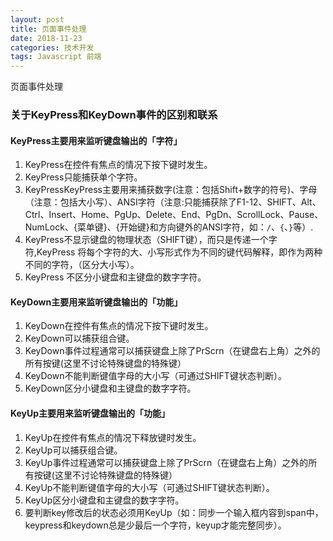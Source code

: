 ```yaml
---
layout: post
title: 页面事件处理
date: 2018-11-23
categories: 技术开发
tags: Javascript 前端
---
```

页面事件处理


### 关于KeyPress和KeyDown事件的区别和联系

#### KeyPress主要用来监听键盘输出的「字符」

1. KeyPress在控件有焦点的情况下按下键时发生。
2. KeyPress只能捕获单个字符。
3. KeyPressKeyPress主要用来捕获数字(注意：包括Shift+数字的符号)、字母（注意：包括大小写）、ANSI字符（注意:只能捕获除了F1-12、SHIFT、Alt、Ctrl、Insert、Home、PgUp、Delete、End、PgDn、ScrollLock、Pause、NumLock、{菜单键}、{开始键}和方向键外的ANSI字符，如：`/`、`{`、`}`等）.
4. KeyPress不显示键盘的物理状态（SHIFT键），而只是传递一个字符,KeyPress 将每个字符的大、小写形式作为不同的键代码解释，即作为两种不同的字符，（区分大小写）。
5. KeyPress 不区分小键盘和主键盘的数字字符。

#### KeyDown主要用来监听键盘输出的「功能」

1. KeyDown在控件有焦点的情况下按下键时发生。
2. KeyDown可以捕获组合键。
3. KeyDown事件过程通常可以捕获键盘上除了PrScrn（在键盘右上角）之外的所有按键(这里不讨论特殊键盘的特殊键）
4. KeyDown不能判断键值字母的大小写（可通过SHIFT键状态判断）。
5. KeyDown区分小键盘和主键盘的数字字符。


#### KeyUp主要用来监听键盘输出的「功能」

1. KeyUp在控件有焦点的情况下释放键时发生。
2. KeyUp可以捕获组合键。
3. KeyUp事件过程通常可以捕获键盘上除了PrScrn（在键盘右上角）之外的所有按键(这里不讨论特殊键盘的特殊键）
4. KeyUp不能判断键值字母的大小写（可通过SHIFT键状态判断）。
5. KeyUp区分小键盘和主键盘的数字字符。
6. 要判断key修改后的状态必须用KeyUp（如：同步一个输入框内容到span中，keypress和keydown总是少最后一个字符，keyup才能完整同步）。